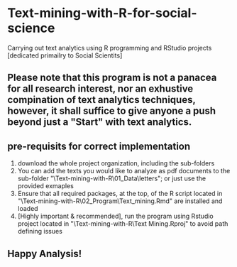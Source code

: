 # Text-mining-with-R-for-social-science
Carrying out text analytics using R programming and RStudio projects [dedicated primailry to Social Scientits]

## Please note that this program is not a panacea for all research interest, nor an exhustive compination of text analytics techniques, however, it shall suffice to give anyone a push beyond just a "Start" with text analytics. 

## pre-requisits for correct implementation 

1. download the whole project organization, including the sub-folders
2. You can add the texts you would like to analyze as pdf documents to the sub-folder "\Text-mining-with-R\01_Data\letters\"; or just use the provided exmaples
3. Ensure that all required packages, at the top, of the R script located in "\Text-mining-with-R\02_Program\Text_mining.Rmd" are installed and loaded
4. [Highly important & recommended], run the program using Rstudio project located in "\Text-mining-with-R\Text Mining.Rproj" to avoid path defining issues

## Happy Analysis!
